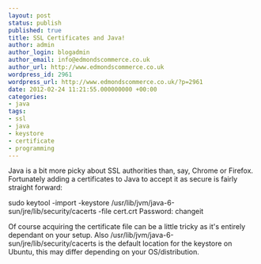 ```yaml
---
layout: post
status: publish
published: true
title: SSL Certificates and Java!
author: admin
author_login: blogadmin
author_email: info@edmondscommerce.co.uk
author_url: http://www.edmondscommerce.co.uk
wordpress_id: 2961
wordpress_url: http://www.edmondscommerce.co.uk/?p=2961
date: 2012-02-24 11:21:55.000000000 +00:00
categories:
- java
tags:
- ssl
- java
- keystore
- certificate
- programming
---
```

Java is a bit more picky about SSL authorities than, say, Chrome or Firefox. Fortunately adding a certificates to Java to accept it as secure is fairly straight forward:

sudo keytool -import -keystore /usr/lib/jvm/java-6-sun/jre/lib/security/cacerts -file cert.crt
Password: changeit

Of course acquiring the certificate file can be a little tricky as it's entirely dependant on your setup. Also /usr/lib/jvm/java-6-sun/jre/lib/security/cacerts is the default location for the keystore on Ubuntu, this may differ depending on your OS/distribution.

